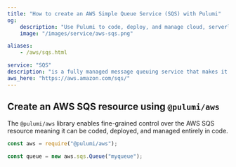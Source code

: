 ```yaml
---
title: "How to create an AWS Simple Queue Service (SQS) with Pulumi"
og:
    description: "Use Pulumi to code, deploy, and manage cloud, serverless, and container apps and infrastructure"
    image: "/images/service/aws-sqs.png"

aliases:
    - /aws/sqs.html

service: "SQS"
description: "is a fully managed message queuing service that makes it easy to decouple and scale microservices, distributed systems, and serverless applications"
aws_here: "https://aws.amazon.com/sqs/"
---
```


## Create an AWS SQS resource using `@pulumi/aws`

The `@pulumi/aws` library enables fine-grained control over the AWS SQS resource meaning it can be coded, deployed, and managed entirely in code.

```javascript
const aws = require("@pulumi/aws");

const queue = new aws.sqs.Queue("myqueue");
```
